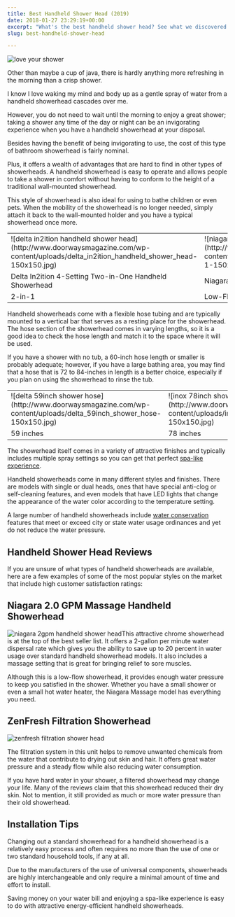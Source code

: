 ```yaml
---
title: Best Handheld Shower Head (2019)
date: 2018-01-27 23:29:19+00:00
excerpt: "What's the best handheld shower head? See what we discovered about the top rated brands. You might be surprised what others don't tell you."
slug: best-handheld-shower-head

---
```


![love your shower](http://www.doorwaysmagazine.com/wp-content/uploads/love_your_shower-300x200.jpg)

Other than maybe a cup of java, there is hardly anything more refreshing in the morning than a crisp shower. 

I know I love waking my mind and body up as a gentle spray of water from a handheld showerhead cascades over me. 

However, you do not need to wait until the morning to enjoy a great shower; taking a shower any time of the day or night can be an invigorating experience when you have a handheld showerhead at your disposal.

Besides having the benefit of being invigorating to use, the cost of this type of bathroom showerhead is fairly nominal. 

Plus, it offers a wealth of advantages that are hard to find in other types of showerheads. A handheld showerhead is easy to operate and allows people to take a shower in comfort without having to conform to the height of a traditional wall-mounted showerhead. 

This style of showerhead is also ideal for using to bathe children or even pets. When the mobility of the showerhead is no longer needed, simply attach it back to the wall-mounted holder and you have a typical showerhead once more.

<table style="width:100%" >
<tr >

<td >![delta in2ition handheld shower head](http://www.doorwaysmagazine.com/wp-content/uploads/delta_in2ition_handheld_shower_head-150x150.jpg)
</td>

<td >![niagara 2gpm handheld shower head](http://www.doorwaysmagazine.com/wp-content/uploads/niagara_2gpm_handheld_shower_head-1-150x150.jpg)
</td>

<td >![zenfresh filtration shower head](http://www.doorwaysmagazine.com/wp-content/uploads/zenfresh_filtration_shower_head-150x150.jpg)
</td>

<td >![ana bath dual shower head](http://www.doorwaysmagazine.com/wp-content/uploads/ana_bath_dual_shower_head-150x150.jpg)
</td>
</tr>
<tr >

<td >Delta In2ition 4-Setting Two-in-One Handheld Showerhead
</td>

<td >Niagara Chrome Handheld Massage Showerhead
</td> 

<td >ZenFresh Filtration Shower Head
</td>

<td >Ana Bath Handheld Showerhead Combo
</td>
</tr>
<tr >

<td >2-in-1
</td> 

<td >Low-Flow
</td> 

<td >Filtered
</td>

<td >Dual
</td>
</tr>
</table>

Handheld showerheads come with a flexible hose tubing and are typically mounted to a vertical bar that serves as a resting place for the showerhead. The hose section of the showerhead comes in varying lengths, so it is a good idea to check the hose length and match it to the space where it will be used. 

If you have a shower with no tub, a 60-inch hose length or smaller is probably adequate; however, if you have a large bathing area, you may find that a hose that is 72 to 84-inches in length is a better choice, especially if you plan on using the showerhead to rinse the tub. 

<table >
<tr >

<td >![delta 59inch shower hose](http://www.doorwaysmagazine.com/wp-content/uploads/delta_59inch_shower_hose-150x150.jpg)
</td>

<td >![inox 78inch shower hose](http://www.doorwaysmagazine.com/wp-content/uploads/inox_78inch_shower_hose-150x150.jpg)
</td>

<td >![inox 100inch shower hose](http://www.doorwaysmagazine.com/wp-content/uploads/inox_100inch_shower_hose-150x150.jpg)
</td>

<td >![kes extra long replacement shower hose](http://www.doorwaysmagazine.com/wp-content/uploads/kes_extra_long_replacement_shower_hose-150x150.jpg)
</td>
</tr>
<tr >

<td >59 inches
</td>

<td >78 inches
</td>

<td >100 inches
</td>

<td >118 inches
</td>
</tr>
</table>

The showerhead itself comes in a variety of attractive finishes and typically includes multiple spray settings so you can get that perfect [spa-like experience](http://spas.about.com/od/choosingaspa/a/goodspa.htm).

Handheld showerheads come in many different styles and finishes. There are models with single or dual heads, ones that have special anti-clog or self-cleaning features, and even models that have LED lights that change the appearance of the water color according to the temperature setting. 

A large number of handheld showerheads include [water conservation](http://www.epa.gov/greenhomes/ConserveWater.htm) features that meet or exceed city or state water usage ordinances and yet do not reduce the water pressure. 



## Handheld Shower Head Reviews



If you are unsure of what types of handheld showerheads are available, here are a few examples of some of the most popular styles on the market that include high customer satisfaction ratings:



## Niagara 2.0 GPM Massage Handheld Showerhead



![niagara 2gpm handheld shower head](http://www.doorwaysmagazine.com/wp-content/uploads/niagara_2gpm_handheld_shower_head-1-150x150.jpg)This attractive chrome showerhead is at the top of the best seller list. It offers a 2-gallon per minute water dispersal rate which gives you the ability to save up to 20 percent in water usage over standard handheld showerhead models. It also includes a massage setting that is great for bringing relief to sore muscles.

Although this is a low-flow showerhead, it provides enough water pressure to keep you satisfied in the shower. Whether you have a small shower or even a small hot water heater, the Niagara Massage model has everything you need. 



## ZenFresh Filtration Showerhead



![zenfresh filtration shower head](http://www.doorwaysmagazine.com/wp-content/uploads/zenfresh_filtration_shower_head-300x300.jpg)

The filtration system in this unit helps to remove unwanted chemicals from the water that contribute to drying out skin and hair. It offers great water pressure and a steady flow while also reducing water consumption.

If you have hard water in your shower, a filtered showerhead may change your life. Many of the reviews claim that this showerhead reduced their dry skin. Not to mention, it still provided as much or more water pressure than their old showerhead.



## Installation Tips



Changing out a standard showerhead for a handheld showerhead is a relatively easy process and often requires no more than the use of one or two standard household tools, if any at all. 

Due to the manufacturers of the use of universal components, showerheads are highly interchangeable and only require a minimal amount of time and effort to install. 

Saving money on your water bill and enjoying a spa-like experience is easy to do with attractive energy-efficient handheld showerheads. 

